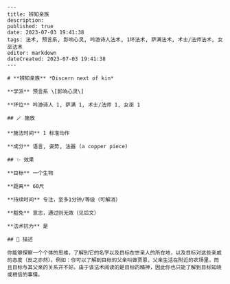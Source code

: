 
    ---
    title: 辨知亲族
    description: 
    published: true
    date: 2023-07-03 19:41:38
    tags: 法术, 预言系, 影响心灵, 吟游诗人法术, 1环法术, 萨满法术, 术士/法师法术, 女巫法术
    editor: markdown
    dateCreated: 2023-07-03 19:41:38
    ---

    # **辨知亲族** *Discern next of kin*

    **学派** 预言系 \[影响心灵\] 

    **环位** 吟游诗人 1, 萨满 1, 术士/法师 1, 女巫 1

    ## 🪄 施放

    **施法时间** 1 标准动作

    **成分** 语言, 姿势, 法器 (a copper piece)

    ## ✨ 效果 

    **目标** 一个生物 

    **距离** 60尺  

    **持续时间** 专注，至多1分钟/等级（可解消） 

    **豁免** 意志，通过则无效（见后文）

    **法术抗力** 是

    ## 📖 描述

    你能够探察一个个体的思维，了解到它的名字以及目标在世亲人的所在地，以及目标对这些亲戚的态度（反之亦然）。例如：你可以了解到目标的父亲叫做贾恩，父亲生活在附近的农场里，而且目标与其父亲的关系并不好。由于该法术阅读的是目标的精神，因此你也只能了解到目标知晓或相信的事情。
    